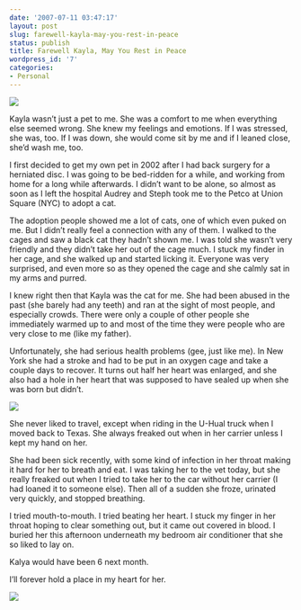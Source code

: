 ```yaml
---
date: '2007-07-11 03:47:17'
layout: post
slug: farewell-kayla-may-you-rest-in-peace
status: publish
title: Farewell Kayla, May You Rest in Peace
wordpress_id: '7'
categories:
- Personal
---
```


![](/images/kayla1.jpg)

Kayla wasn’t just a pet to me. She was a comfort to me when everything else seemed wrong. She knew my feelings and emotions. If I was stressed, she was, too. If I was down, she would come sit by me and if I leaned close, she’d wash me, too.
<!--more-->
I first decided to get my own pet in 2002 after I had back surgery for a herniated disc. I was going to be bed-ridden for a while, and working from home for a long while afterwards. I didn’t want to be alone, so almost as soon as I left the hospital Audrey and Steph took me to the Petco at Union Square (NYC) to adopt a cat.

The adoption people showed me a lot of cats, one of which even puked on me. But I didn’t really feel a connection with any of them. I walked to the cages and saw a black cat they hadn’t shown me. I was told she wasn’t very friendly and they didn’t take her out of the cage much. I stuck my finder in her cage, and she walked up and started licking it. Everyone was very surprised, and even more so as they opened the cage and she calmly sat in my arms and purred.

I knew right then that Kayla was the cat for me. She had been abused in the past (she barely had any teeth) and ran at the sight of most people, and especially crowds. There were only a couple of other people she immediately warmed up to and most of the time they were people who are very close to me (like my father).

Unfortunately, she had serious health problems (gee, just like me). In New York she had a stroke and had to be put in an oxygen cage and take a couple days to recover. It turns out half her heart was enlarged, and she also had a hole in her heart that was supposed to have sealed up when she was born but didn’t.

![](/images/kayla2.jpg)

She never liked to travel, except when riding in the U-Hual truck when I moved back to Texas. She always freaked out when in her carrier unless I kept my hand on her.

She had been sick recently, with some kind of infection in her throat making it hard for her to breath and eat. I was taking her to the vet today, but she really freaked out when I tried to take her to the car without her carrier (I had loaned it to someone else). Then all of a sudden she froze, urinated very quickly, and stopped breathing.

I tried mouth-to-mouth. I tried beating her heart. I stuck my finger in her throat hoping to clear something out, but it came out covered in blood. I buried her this afternoon underneath my bedroom air conditioner that she so liked to lay on.

Kalya would have been 6 next month.

I’ll forever hold a place in my heart for her.

![](/images/kayla3.jpg)
